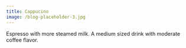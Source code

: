 ```yaml
---
title: Cappucino
image: /blog-placeholder-3.jpg
---
```


Espresso with more steamed milk. A medium sized drink with moderate coffee flavor.
